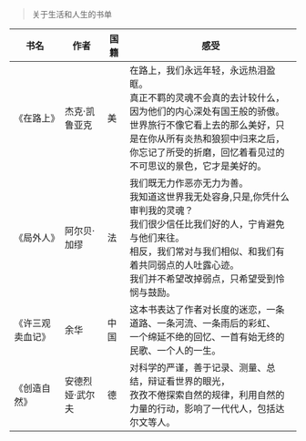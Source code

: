
> 关于生活和人生的书单

|  书名 | 作者 | 国籍 | 感受 |
|------|------|-----|------|
|《在路上》| 杰克·凯鲁亚克 | 美 | 在路上，我们永远年轻，永远热泪盈眶。<br/>真正不羁的灵魂不会真的去计较什么，因为他们的内心深处有国王般的骄傲。<br/>世界旅行不像它看上去的那么美好，只是在你从所有炎热和狼狈中归来之后，<br/>你忘记了所受的折磨，回忆着看见过的不可思议的景色，它才是美好的。|
|《局外人》| 阿尔贝·加缪 | 法 | 我们既无力作恶亦无力为善。<br/>我知道这世界我无处容身,只是,你凭什么审判我的灵魂？<br/>我们很少信任比我们好的人，宁肯避免与他们来往。<br/>相反，我们常对与我们相似、和我们有着共同弱点的人吐露心迹。<br/>我们并不希望改掉弱点，只希望受到怜悯与鼓励。|
|《许三观卖血记》| 余华 | 中国 | 这本书表达了作者对长度的迷恋，一条道路、一条河流、一条雨后的彩虹、<br/>一个绵延不绝的回忆、一首有始无终的民歌、一个人的一生。|
|《创造自然》| 安德烈娅·武尔夫 | 德 | 对科学的严谨，善于记录、测量、总结，辩证看世界的眼光，<br/>孜孜不倦探索自然的规律，利用自然的力量的行动，影响了一代代人，包括达尔文等人。|
